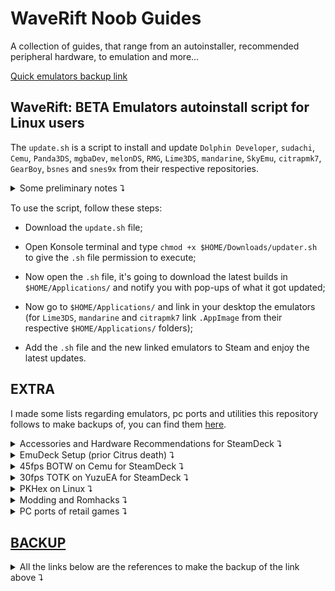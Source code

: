 # WaveRift Noob Guides

A collection of guides, that range from an autoinstaller, recommended peripheral hardware, to emulation and more...

[Quick emulators backup link](https://drive.google.com/file/d/1Gz1UwejlWOxb4Cc5Qv6uIbtEt-fsvaA_)

## WaveRift: BETA Emulators autoinstall script for Linux users

The `update.sh` is a script to install and update `Dolphin Developer`, `sudachi`, `Cemu`, `Panda3DS`, `mgbaDev`, `melonDS`, `RMG`, `Lime3DS`, `mandarine`, `SkyEmu`, `citrapmk7`, `GearBoy`, `bsnes` and `snes9x` from their respective repositories.

<details>
	
  <summary>Some preliminary notes ⮧</summary>
  
> NOTE 1: I recommend getting Emudeck installed, because the script relies on a folder in your user directory, which is `$HOME/Applications`.
>
> But don't worry, if you don't want to, the script makes it for you!
>
> NOTE 2: The `updater-v2.1.sh` file is the new version of the script.
> In the current state it could replace the previous version while providing notifications on what got updated, remained the same or even failed to download, at the cost of 6 times more pop-ups!
> 
> (these pop-ups are for troubleshooting reasons, you could disable what you dont need by simply modify `notify "text here"` to `echo "text here"` inside the script file);
> 
> Also this script uses another folder, which is `$HOME/Apps`, and the script will make this folder for you!
> 
> This change was made so if something goes wrong you don't have to reset your Emudeck's configuration!
>
> IMPORTANT: **ONLY** `Cemu`, `sudachi`, `mgbaDev`, `Lime3DS`, `citrapmk7` and `mandarine` work with `EmuDeck` and `SteamRomManager`; `SkyEmu`, `Dolphin Developer`, `melonDS`, `Panda3DS`, `GearBoy`, `bsnes` and `snes9x` **DO NOT**, **CHANGE ANYTHING AT YOUR OWN RISK**.

</details>
	
To use the script, follow these steps:

* Download the `update.sh` file;
  
* Open Konsole terminal and type `chmod +x $HOME/Downloads/updater.sh` to give the `.sh` file permission to execute;
  
* Now open the `.sh` file, it's going to download the latest builds in `$HOME/Applications/` and notify you with pop-ups of what it got updated;
  
* Now go to `$HOME/Applications/` and link in your desktop the emulators (for `Lime3DS`, `mandarine` and `citrapmk7` link `.AppImage` from their respective `$HOME/Applications/` folders);
  
* Add the `.sh` file and the new linked emulators to Steam and enjoy the latest updates.

## EXTRA

I made some lists regarding emulators, pc ports and utilities this repository follows to make backups of, you can find them [here](https://github.com/AlexIndiex?direction=desc&sort=updated&tab=stars).

<details>
	
  <summary>Accessories and Hardware Recommendations for SteamDeck ⮧</summary>

- Accessories you could need:
	- Screen protector (self-explanatory).
	- Cover or skin (self-explanatory).
	- Travel bag (self-explanatory).

- Extra hardware you could need:
	- MicroSD (Samsung, SanDisk, Team-Group).
	- 2230 NVMe SSD for storage upgrade (Corsair, Sabrent, Western Digital).
	- 45w to 65w PD power bank (20000mAh capacity highly suggested).
	- External storage in case something happens with the microSD (ShargeDisk or a normal SATA to USB enclosure).
	- [Monitor](https://youtu.be/Z8rJxJo3cfI) (LG, Alienware, Gigabyte).
	- Keyboard (Keychron, Akko/Epomaker, Wooting).
	- Mouse (Logitech, Pulsar, Endgame Gear).
	- IEMs (Moondrop, Tangzu, 7hz, Truthear).
	- Headphones (Sennheiser, AKG, Shure).
	- Portable DAC/AMP (Qudelix, Fiio, Moondrop).
	- Cables/hubs (Ugreen, Anker, StarTech).
	- Controllers (Flydigi, Gamesir, 8bitdo).

- Extra programs you could like to have:
	- WaveRift (shameless plug)
	- ProtonUp-QT (useful for compatibility layers other than Valve's Proton).
	- DeckyLoader (for plugins in gaming mode).
	- EmuDeck (wrapper to install everything you need for emulation).
	- Discord/Vencord (self-explanatory).
	- Vivaldi (better alternative to Chrome).
	- Lutris (to install non-Steam games from other launchers or sources).
	- Heroic Launcher (to install EpicGames and GOG Galaxy games).
	- Prism Launcher (to install Minecraft Java).
	- LibreOffice (Microsoft Office alternative).
	- OnlyOffice (Microsoft Office alternative).
	- VLC media player (media player for audio and video files).
	- OBS (recording and streaming program).
	- KdenLive (Adobe Premiere alternative).
	- Krita (Adobe Photoshop alternative).
	- Gimp (Adobe Photoshop alternative).
	- Bottles (similar to Lutris but only for simple exe programs that don't need many dependencies).
	- Flatseal (Flatpak's permissions manager).
	- ProtonTricks (side loader for dependencies needed for certain games).
	- DeckThemes (CSS Loader of DeckyLoader but for desktop Steam).

</details>

<details>
	
  <summary>EmuDeck Setup (prior Citrus death) ⮧</summary>

- Files and programs you need:
	- [EmuDeck](https://www.emudeck.com/#download).
	- [BIOS](https://drive.google.com/file/d/1XfR8c4riFvkdkrARhYJ5-ghPog-_ioUj) [files](https://emulation.gametechwiki.com/index.php/Emulator_files) (needed for PS1, PS2, Nintendo Switch, Nintendo DS/DSi, Sega CD, Saturn, and DreamCast emulation).
	- [ROM](https://r-roms.github.io/) [files](https://www.reddit.com/r/Piracy/wiki/megathread/emulators/) (for the systems you want to emulate).
	- Free storage (either on your internal storage, microSD, or external storage).
	- An internet connection (kinda obvious).

- Other things you might need:
	- Dock or hub (for multiple devices connection).
	- Mouse and keyboard (useful for navigation).
	- External drive (either for moving files or using it for EmuDeck).
	- [Syncthing](https://www.youtube.com/watch?v=nzix6-uKTA0) (if you care for syncing files between different PCs).
	- [Warpinator](https://www.youtube.com/watch?v=sHdQT6kI6Q8) and [Winpinator](https://github.com/swiszczoo/winpinator) (if you don't have an external drive to move your files).
	- [Mods](https://gamebanana.com/) and [Cheats](https://www.cheatslips.com/) (you either rely on communities or dedicated sites).
	- [DeckyLoader](https://github.com/SteamDeckHomebrew/decky-loader) for PowerTools (it can be installed with EmuDeck).

Now let's get started with the installation process:
- Initial EmuDeck installation:
	- In Desktop Mode, download [EmuDeck.desktop](https://www.emudeck.com/#download) and move it to your desktop window.
	- Double click it. It will start installing EmuDeck (and only EmuDeck). You'll notice the previous file being replaced with a new one with the EmuDeck logo. Once it finishes, it's going to open the program for you.
	- Select either quick or custom installation. The difference between the two is the ability to choose what [emulators](https://drive.google.com/file/d/1Gz1UwejlWOxb4Cc5Qv6uIbtEt-fsvaA_) you want to install. The first one installs everything EmuDeck offers support for, while with the second, you can just install the emulators you care for.
	- Select where you want to install your emulation folder (Which contains the aformentioned emulators based on the selection you made), the aspect ratio for your emulators (I would recommend using the original aspect ratio of each system so you won't encounter graphical glitches), the EmulationStation's theme and whether you want homebrew games or not. Now click the finish button and let EmuDeck install everything you chose.

It's time to move your files: 
- [DISCLAIMER] In this section, I will tell you where to move your files with an external drive since it's the fastest way to do it. If you want to do it in any other way, please refer to the embedded links in [Syncthing](https://www.youtube.com/watch?v=nzix6-uKTA0), [Warpinator](https://www.youtube.com/watch?v=sHdQT6kI6Q8), and [Winpinator](https://github.com/swiszczoo/winpinator):
 	- Open Dolphin, the file explorer (not the emulator), and navigate to your drive where you installed EmuDeck. You're gonna find a folder named Emulation. Right-click on it and open it in a new tab. While you are in it, open a new tab for both BIOS and ROMs folders. Now return to the first tab and open the drive where you have the files you want to move. Now you should have 4 tabs: the drive of your files, the emulation folder, BIOS folder, and ROMs folder. You can close the emulation folder if you don't have any kind of save file or texture pack to move.
   	- You can start moving your BIOS files from your drive to the BIOS folder. The only files that need a deeper location are your Nintendo Switch's keys and firmware files, which you can move to both Yuzu and Ryujinx folders (Ryujinx needs the firmware installed instead). (For any other emulator, please refer to the [EmuDeckWiki](https://emudeck.github.io/)).
	- You can start moving your ROMs from your drive to the ROMs folder. Inside of it, you're going to find out that each system has a folder for its ROMs. You can read a text file inside each of them to know what ROMs' format each emulator supports. I would recommend creating an update folder for modern systems (like 3DS, WiiU, Switch, PS3, Xbox360, Xbox) that support update ROMs for your games in /Emulation/ROMs/ (please pay attention to folders like WiiU; you're gonna find another ROM folder inside of it, and you need to move your ROMs there instead of just /Emulation/ROMs/WiiU/).

You can now open EmuDeck again and start installing extra programs you might need to get everything working in the best way:
- [DISCLAIMER] Please install [DeckyLoader](https://github.com/SteamDeckHomebrew/decky-loader) to have access to EmuDeck specific plugins.
	- Let's start by checking your BIOS files. Select the BIOS checker section and make sure the box for the emulators you need a BIOS for is green. If it's not, make sure to redumping it.
	- If you want to use the gyro controls for emulators that need it or support it, open the gyroscope section. You're gonna need a sudo password. If you have not set a password, this page will prompt you to create one. Insert it and click install. Once the terminal closes, you can go back to the main page.
	- Next, you're gonna need PowerTools for emulators like Yuzu and Dolphin-emu, mainly to disable SMT, the multi-thread process of Deck's APU, since in SteamOS 3.4 it's bugged. Go to the PowerTools section and install it the same way as the gyroscope section (same process for DeckyControls, a plugin to quickly check each emulator's controls and hotkeys).
	- For better WiiU emulation, I would recommend installing Cemu native, known as Cemu appimage. You can get it in manage emulators > Cemu > install Cemu appimage.
	- Add your emulators and ROMs to Steam with SteamRomManager so you will be able to play them in GamingMode. There is a shortcut on the initial page of EmuDeck. Click it. It's going to prompt that it's closing Steam for you. If your controls don't work after clicking yes, please use a mouse to navigate your Deck for this process. Wait for SteamRomManager to boot. Once it opens, go to settings > theme > change it from EmuDeck to classic for easier navigation. You can either leave everything on or turn off the toggle parsers' toggle and turn on only the toggles for the systems you want to add to Steam. Once you're done choosing, click preview > parse. Wait for the program to retrieve the URLs for the artworks. Once it's done, click save to Steam. Now click on the log tab and wait for SteamRomManager to finish saving everything to Steam. Once it's done, close it, and open Steam.
	- You can now either go back to GamingMode, installing your ROMs updates for your emulators, or fixing Dolphin-emu and Suyu/Yuzu gyro controls. For this last point, please refer to the following links:
		- https://emudeck.github.io/emudeck-application/steamos/emudeck-application-101/#steamdeckgyrodsu;
		- https://github.com/kmicki/SteamDeckGyroDSU/issues/45#issuecomment-1518530487;
		- https://emudeck.github.io/emulators/steamos/dolphin/#dolphin-tips-and-tricks.

> If you updated Emudeck and lost your Citrus entries after using SteamRomManager, the way it parsed [Yuzu](https://drive.google.com/file/d/1Gz1UwejlWOxb4Cc5Qv6uIbtEt-fsvaA_) is:
> 
> - For Windows: `"C:\Windows\System32\cmd.exe"" /k start /min "Loading PowerShell Launcher" "C:\Windows\System32\WindowsPowershell\v1.0\powershell.exe" -NoProfile -ExecutionPolicy Bypass -Command "& {C:\Emulation\tools\launchers\yuzu.ps1 '-f' '-g' 'C:\Emulation\roms\switch\[rom].nsp'}" && exit " && exit --emudeck` in target;
> 
> - For Linux: `"/home/deck/Emulation/tools/launchers/yuzu.sh"` in target, and `vblank_mode=0 %command% -f -g "'/home/deck/Emulation/roms/switch/[rom].nsp'"` in launch options;
> 
> meanwhile for [Citra](https://drive.google.com/file/d/1Gz1UwejlWOxb4Cc5Qv6uIbtEt-fsvaA_) is:
> 
> - For Windows: `"C:\Windows\System32\cmd.exe" /k start /min "Loading PowerShell Launcher" "C:\Windows\System32\WindowsPowershell\v1.0\powershell.exe" -NoProfile -ExecutionPolicy Bypass -Command "& {D:\Emulation\tools\launchers\citra.ps1 'D:\Emulation\roms\n3ds\[rom].cxi'}" && exit " && exit --emudeck` in target;
> 
> - For Linux: `"/usr/bin/flatpak" run org.citra_emu.citra "/home/deck/Emulation/roms/n3ds/[rom].cxi"` in target for [Citra flatpak](https://drive.google.com/file/d/1Gz1UwejlWOxb4Cc5Qv6uIbtEt-fsvaA_); `your citra-qt.appimage path here` in target, and `vblank_mode=0 %command% "'/home/deck/Emulation/roms/n3ds/[rom].cxi'"` in launch options for [Citra Appimage](https://drive.google.com/file/d/1Gz1UwejlWOxb4Cc5Qv6uIbtEt-fsvaA_)(similar to yuzu SRM for Linux);
>
> These values go into the properties when creating a new entry for a Non-Steam game/app.
> 
> If you need the middleware files used by SteamRomManager, you can find them in the Citrus folder inside the [retired emulators](https://drive.google.com/file/d/1Gz1UwejlWOxb4Cc5Qv6uIbtEt-fsvaA_).

</details>

<details>
	
  <summary>45fps BOTW on Cemu for SteamDeck ⮧</summary>

- Step 1: Install EmuDeck and Cemu with it. The appimage is advised due to compatibility in gaming mode.

- Step 2: Put your ROMs into the EmuDeck folder inside `/Emulation/ROMs/WiiU/ROMs`. You need the base game and the latest update.

- Step 3: Open Cemu, select `File>Install game title, update or DLC` and select the update and/or DLC file in the previously said path. The update should be called `The Legend of Zelda Breath of the Wild (UPDATE DATA) (vXXX)` and DLC `The Legend of Zelda Breath of the Wild (DLC)`.

- Step 4: In Cemu top-bar select `Options>Graphics Packs`. In this window, click on `download latest community graphic packs`. If Cemu finds a new version, install it and wait for it to be installed. Then open the Graphic Packs again.

- Step 5: In the graphics pack window, select `The Legend of Zelda Breath of the Wild` and open all the drop-down menus except the cheats if you don't need them.

- Step 6: In `Mods`, enable `extended memory`. Then in `fps++`, click on it and select `mode>advanced settings`. Set the `frame rate limit` to 40fps, `cutscene fps limit` to `limit all cutscenes to 30fps`, `static mode` to `disabled`, `frame average` to `6 frames averaged`, `fence type` to `performance fence`. Now enable `fps++`.

- Step 7: In `Workarounds`, enable `grass swaying`. Then in `Enhancements`, click on it and set `reflection range` to `disabled`. Then `anisotropic filtering` to `medium`. Now enable `Enhancements`. Now in `Graphics` set the `anti-aliasing` to `none`, `shadows` to `low`, `shadow draw distance` to `medium` or `low`, your choice here. Now enable `Graphics`.

- Step 8: Restart Cemu and enjoy Botw :]

</details>

<details>
	
  <summary>30fps TOTK on YuzuEA for SteamDeck ⮧</summary>

- Requirements: keys and firmware 16.0.3 or newer from your switch, base game and update 1.2.0, EmuDeck, and mods.

- Step 1: Go into desktop mode, install [Yuzu](https://drive.google.com/file/d/1Gz1UwejlWOxb4Cc5Qv6uIbtEt-fsvaA_/view?usp=sharing) with EmuDeck (or use an alternative, like Sudachi or Suyu).

- Step 2: Move the keys and firmware inside `~/Emulation/bios/yuzu/` if you prefer it.

- Step 3: Move the ROMs into EmuDeck inside `~/Emulation/ROMs/switch/` and install the update.

- Step 4: Open Yuzu, go into `Emulation>Configure>Graphics` in `Graphics` change `vsync mode` to `fifo relaxed`, move to the advanced tab and switch `ASTC recompression` to `BC3`, enable `Enable asynchronous presentation` and `Force maximum clocks`, switch `VRAM usage mode` to `Aggresive` everything else is stock.

- Step 5: Download the zip file `TOTK-1.2.0-30fps.zip` and extract the content into the mods directory. With Yuzu right-click on the game and select `open mod data location`.

- Step 6: Go back into gaming mode and make sure you set in the quick access menu ![:button_aux_1:](assets/images/1054855178588795011.png?raw=true)![:button_aux_2:](assets/images/1054855180253929542.png?raw=true) the GPU clock at 1200 and lock the FPS limiter to 30. With some decks decreasing the TDP to 11/13 watts helps with battery life.

- Step 7: Enjoy your TOTK experience on Deck :]
  
> NOTE: the mods present in this repository are quite old, please use [TOTK-Optimizer](https://github.com/hoverbike1/TOTK-Mods-collection/releases) to update them with a new pack.
>
> TIP: if you are updating the mods or is the first time you are using them, clean all your pipeline shaders from TOTK in the remove section of Yuzu when you right-click on the title.

</details>

<details>
	
  <summary>PKHex on Linux ⮧</summary>

- [pkhex](https://projectpokemon.org/home/files/file/1-pkhex/) can work on Linux with a [bottles](https://usebottles.com/) environment, by following this [link](https://projectpokemon.org/home/forums/topic/62968-pkhex-on-linux/?do=findComment&comment=282035), after installing older .net dependencies, [wine ge 9.1](https://bitbucket.org/amidevous/pkhex/downloads/wine-GE-9.1-x86_64.tar.xz) and [.net 8](https://dotnet.microsoft.com/en-us/download/dotnet/thank-you/sdk-8.0.100-windows-x64-installer), it works and the [legality plugin](https://github.com/santacrab2/PKHeX-Plugins/releases) loads too

</details>

<details>
	
  <summary>Modding and Romhacks ⮧</summary>

- RomHack[s](https://cdromance.org/)' places:
	- https://gamebanana.com/
	- https://www.pokecommunity.com/
	- https://romhackplaza.org/
	- https://romhacking.com/
	- https://www.retrostic.com/
	- [https://www.romhacking.net/](https://archive.org/details/romhacking.net-20240801)
	- [https://reliccastle.com/](https://web.archive.org/web/20240321004101/https://reliccastle.com/tags/completed/)

</details>

<details>
	
  <summary>PC ports of retail games ⮧</summary>

- Ninty [Pc](https://drive.google.com/file/d/1sSil5HH3stPDpB6HtDbs3Gk-1K-Puo8z) ports:
  	- https://sm64pc.info/
		- https://github.com/MorsGames/sm64plus
		- https://github.com/AloUltraExt/sm64ex-alo
	- https://github.com/ihm-tswow/Links-Awakening-DX-HD
	- https://github.com/blawar/ooot
  		- https://github.com/Mr-Wiseguy/Zelda64Recomp
			- https://github.com/HarbourMasters/Shipwright
				- https://github.com/Waterdish/Shipwright-Android
  	- https://github.com/snesrev/smw
  		- https://github.com/stephini/SMAS_Launcher
  	- https://github.com/snesrev/zelda3
		- https://github.com/RadzPrower/Zelda-3-Launcher
  	- https://github.com/HarbourMasters/2ship2harkinian
  		- https://github.com/Waterdish/2ship2harkinian-Android
  
	- What you need for smw and sm64 compiling:
    
  	https://rpmfind.net/linux/fedora/linux/releases/39/Everything/x86_64/os/Packages/g/gcc-13.2.1-3.fc39.x86_64.rpm

	```
	sudo dnf install make gcc python3 glew-devel SDL2-devel
	```
	```
  	cd $HOME/Downloads
	git clone https://github.com/AloXado320/sm64ex-alo
	cd sm64ex-alo
	make BETTERCAMERA=1 EXTERNAL_DATA=1 QOL_FIXES=1 QOL_FEATURES=1 TEXTURE_FIX=1 -j$(nproc)
	make clean all
	CC=clang make
	```
	```
  	cd $HOME/Downloads
	git clone https://github.com/snesrev/smw
	cd smw
	make -j$(nproc)
	make clean all
	CC=clang make
  	```

- List of decompilation projects:
	- https://www.resetera.com/threads/decompilation-projects-ot-free-next-gen-update-for-your-favorite-classics-jak-ii-pc-port-out-in-beta.682687/
	- https://www.retroreversing.com/source-code/decompiled-retail-console-games
 
- [Super Mario Galaxy for NDS](https://cdn.discordapp.com/attachments/775383694948827176/1222191653041995816/smgds.nds?ex=6627c6ad&is=661551ad&hm=951c453c30302700d5f6c75ab9569b67395c3921bfa50dd35fee82b382c15caa&).

- [SmallAnt's Pk RomHacks](https://drive.google.com/drive/folders/1J2tHtAK-UXRYmRMl3gN8sH7yy06cZBmM).

- Citra [core](https://drive.google.com/file/d/1iM5RAYg_kq2zSY7Gbx7XBs6jcPpVaTQs) for NSwitch Retroarch and complete versions [pack](https://drive.google.com/file/d/1rPWZdQx-01jh8nfw974-2XGeRPK-mt3D).

</details>

## [BACKUP](https://drive.google.com/file/d/1Gz1UwejlWOxb4Cc5Qv6uIbtEt-fsvaA_)

<details>
	
  <summary>All the links below are the references to make the backup of the link above ⮧</summary>

- https://github.com/qurious-pixel/dolphin/releases .
- https://github.com/KeatonTheBot/Ryujinx/releases .
- https://github.com/GreemDev/Ryujinx/releases .
- https://github.com/ryujinx-mirror/ryujinx/releases .
- https://free-git.org/Emulator-Archive/torzu/releases .
- https://git.citron-emu.org/Citron/Citron/releases .
- https://github.com/cemu-project/cemu_graphic_packs/releases .
- https://github.com/RyzenDew/Lime-3DS-Emulator/releases .
- https://github.com/PabloMK7/citra/releases .
- https://github.com/mandarine3ds/mandarine/releases .
- https://github.com/huhao1987/mGBA_Android/releases .
- https://github.com/skylersaleh/SkyEmu/releases .
- https://github.com/Hydr8gon/NooDS/releases .
- https://github.com/TASEmulators/BizHawk/releases .
- https://github.com/TASEmulators/desmume/releases .
- https://github.com/strato-emu/strato/releases .
- https://github.com/rafaelvcaetano/melonDS-android/releases .
- https://github.com/higan-emu/higan/releases .
- https://github.com/melonDS-emu/melonDS/releases .
- https://github.com/cemu-project/Cemu/releases .
- https://github.com/Rakashazi/emu-ex-plus-alpha .
- https://github.com/Rosalie241/RMG/releases .
- https://github.com/simple64/simple64/releases .
- https://github.com/weihuoya/citra/releases .
- https://github.com/visualboyadvance-m/visualboyadvance-m/releases .
- https://github.com/decaf-emu/decaf-emu/releases .
- https://github.com/Medard22/Dolphin-MMJR2-VBI/releases .
- https://notabug.org/litucks/torzu/releases .
- https://github.com/emuplace/sudachi.emuplace.app/releases .
- https://panda3ds.com/download.html .
- https://mgba.io/downloads.html .
- https://dolphin-emu.org/download .
- https://www.pj64-emu.com/nightly-builds .
- https://github.com/AetherSX2-backup/AetherSX2-builds .
- https://codeberg.org/vimuser/duckstation/releases .
- https://github.com/stenzek/duckstation/actions/runs/10634034303 .
- https://github.com/Trixarian/NetherSX2-patch/releases .
- https://github.com/Trixarian/EtherealSX2/releases .
- https://mednafen.github.io/releases .
- https://pcsx2.net/downloads .
- https://github.com/RPCS3/rpcs3/releases .
- https://github.com/shadps4-emu/shadPS4/releases .
- https://www.ppsspp.org/download .
- https://github.com/Vita3K/Vita3K/releases .
- https://flyinghead.github.io/flycast-builds .
- https://redream.io/download .
- https://github.com/FCare/Kronos/releases .
- https://www.retrodev.com/blastem/changes.html .
- https://tasvideos.org/BizHawk/ReleaseHistory .
- [https://www.carpeludum.com/kega-fusion](https://segaretro.org/Kega_Fusion) .
- https://github.com/xemu-project/xemu/releases .
- https://github.com/xenia-project/xenia .
- https://emulation.gametechwiki.com/index.php/Emulators_on_Windows .
- https://emulation.gametechwiki.com/index.php/Emulators_on_Linux .
- https://emulation.gametechwiki.com/index.php/Emulators_on_Android .

</details>
